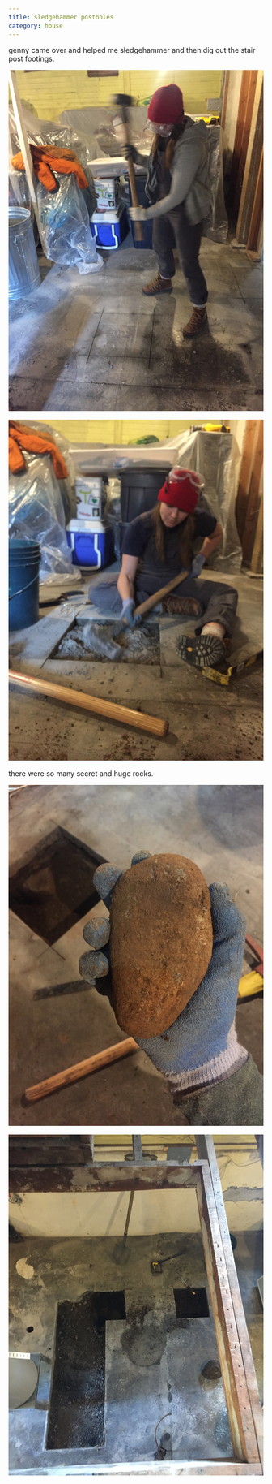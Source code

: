 ```yaml
---
title: sledgehammer postholes
category: house
---
```


genny came over and helped me sledgehammer and then dig out the stair post footings.

![genny sledgehammers](/house/IMG_0028.jpg)

![genny sits and sledgehammers](/house/IMG_0057.jpg)

there were so many secret and huge rocks.

![rock found in the footing hole](/house/IMG_0074.jpg)

![footing holes dug out from above](/house/IMG_0016.jpg)